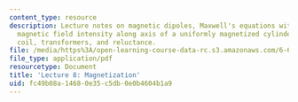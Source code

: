 ```yaml
---
content_type: resource
description: Lecture notes on magnetic dipoles, Maxwell's equations with magnetization,
  magnetic field intensity along axis of a uniformly magnetized cylinder, toroidal
  coil, transformers, and reluctance.
file: /media/https%3A/open-learning-course-data-rc.s3.amazonaws.com/6-641-electromagnetic-fields-forces-and-motion-spring-2009/fc49b08a14680e35c5db0e0b4604b1a9_MIT6_641s09_lec08.pdf
file_type: application/pdf
resourcetype: Document
title: 'Lecture 8: Magnetization'
uid: fc49b08a-1468-0e35-c5db-0e0b4604b1a9
---
```

